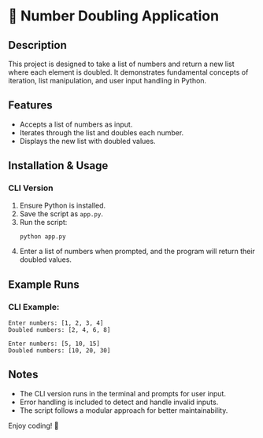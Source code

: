 # 🔢 Number Doubling Application

## Description
This project is designed to take a list of numbers and return a new list where each element is doubled. It demonstrates fundamental concepts of iteration, list manipulation, and user input handling in Python.

## Features
- Accepts a list of numbers as input.
- Iterates through the list and doubles each number.
- Displays the new list with doubled values.

## Installation & Usage

### CLI Version
1. Ensure Python is installed.
2. Save the script as `app.py`.
3. Run the script:
   ```sh
   python app.py
   ```
4. Enter a list of numbers when prompted, and the program will return their doubled values.

## Example Runs

### CLI Example:
```
Enter numbers: [1, 2, 3, 4]
Doubled numbers: [2, 4, 6, 8]
```
```
Enter numbers: [5, 10, 15]
Doubled numbers: [10, 20, 30]
```

## Notes
- The CLI version runs in the terminal and prompts for user input.
- Error handling is included to detect and handle invalid inputs.
- The script follows a modular approach for better maintainability.

Enjoy coding! 🚀

